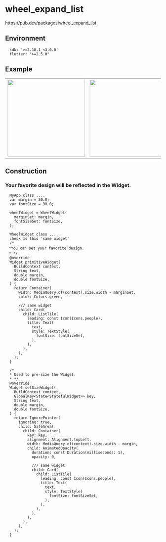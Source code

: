 # wheel_expand_list

https://pub.dev/packages/wheel_expand_list


## Environment

```
  sdk: '>=2.18.1 <3.0.0'
  flutter: ">=2.5.0"
```

## Example

| | | | 
|---|---|---|
| <img width="250" src="https://user-images.githubusercontent.com/16457165/193484605-bca0cda8-933e-4947-a945-4a45cccb9e04.gif">|<img width="250" src="https://user-images.githubusercontent.com/16457165/193484616-84febeae-dd3b-45fd-b14d-69c0a22c702d.gif">|<img width="250" src="https://user-images.githubusercontent.com/16457165/193484744-896eb155-b3ca-4b12-bf27-e61810f9ae0f.gif">|



## Construction

### Your favorite design will be reflected in the Widget.
```
  MyApp class ....
  var margin = 30.0;
  var fontSize = 30.0;
  
  wheelWidget = WheelWidget(
    marginSet: margin,
    fontSizeSet: fontSize,
  );
  
  WheelWidget class ....
  check is this 'same widget'
  /*
　*You can set your favorite design.
　* */
  @override
  Widget primitiveWidget(
    BuildContext context,
    String text,
    double margin,
    double fontSize,
  ) {
    return Container(
      width: MediaQuery.of(context).size.width - marginSet,
      color: Colors.green,

      /// same widget
      child: Card(
        child: ListTile(
          leading: const Icon(Icons.people),
          title: Text(
            text,
            style: TextStyle(
              fontSize: fontSizeSet,
            ),
          ),
        ),
      ),
    );
  }

  /*
  * Used to pre-size the Widget.
  * */
  @override
  Widget setSizeWidget(
    BuildContext context,
    GlobalKey<State<StatefulWidget>> key,
    String text,
    double margin,
    double fontSize,
  ) {
    return IgnorePointer(
      ignoring: true,
      child: SafeArea(
        child: Container(
          key: key,
          alignment: Alignment.topLeft,
          width: MediaQuery.of(context).size.width - margin,
          child: AnimatedOpacity(
            duration: const Duration(milliseconds: 1),
            opacity: 0,

            /// same widget
            child: Card(
              child: ListTile(
                leading: const Icon(Icons.people),
                title: Text(
                  text,
                  style: TextStyle(
                    fontSize: fontSizeSet,
                  ),
                ),
              ),
            ),
          ),
        ),
      ),
    );
  }

```






